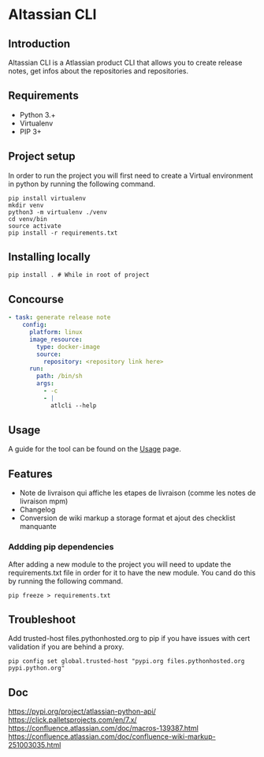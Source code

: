 # Altassian CLI
## Introduction
Altassian CLI is a Atlassian product CLI that allows you to create release notes, get infos about the repositories and repositories.
## Requirements
* Python 3.+
* Virtualenv
* PIP 3+

## Project setup

In order to run the project you will first need to create a Virtual environment in python by running the following command.

```
pip install virtualenv
mkdir venv
python3 -m virtualenv ./venv
cd venv/bin
source activate
pip install -r requirements.txt
```

## Installing locally
```
pip install . # While in root of project
```

## Concourse
```yaml
- task: generate release note
    config:
      platform: linux
      image_resource:
        type: docker-image
        source:
          repository: <repository link here>
      run:
        path: /bin/sh
        args:
          - -c
          - |            
            atlcli --help

```

## Usage
A guide for the tool can be found on the [Usage](./doc/Usage.md) page.

## Features
* Note de livraison qui affiche les etapes de livraison (comme les notes de livraison mpm)
* Changelog
* Conversion de wiki markup a storage format et ajout des checklist manquante


### Addding pip dependencies
After adding a new module to the project you will need to update the requirements.txt file in order for it to have the new module. You cand do this by running the following command.

```
pip freeze > requirements.txt
```
## Troubleshoot

Add trusted-host files.pythonhosted.org to pip if you have issues with cert validation if you are behind a proxy.
```
pip config set global.trusted-host "pypi.org files.pythonhosted.org pypi.python.org"
```
## Doc
https://pypi.org/project/atlassian-python-api/
https://click.palletsprojects.com/en/7.x/
https://confluence.atlassian.com/doc/macros-139387.html
https://confluence.atlassian.com/doc/confluence-wiki-markup-251003035.html

